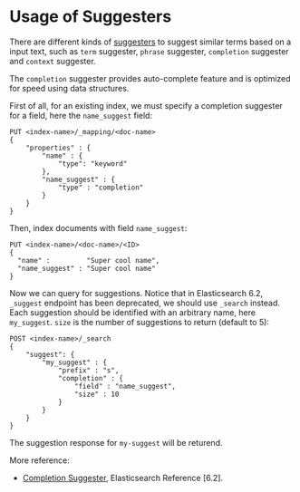 # Usage of Suggesters

There are different kinds of [suggesters](https://www.elastic.co/guide/en/elasticsearch/reference/current/search-suggesters.html) to suggest similar terms based on a input text, such as `term` suggester, `phrase` suggester, `completion` suggester and `context` suggester.

The `completion` suggester provides auto-complete feature and is optimized for speed using data structures.

First of all, for an existing index, we must specify a completion suggester for a field, here the `name_suggest` field:

```console
PUT <index-name>/_mapping/<doc-name>
{
    "properties" : {
        "name" : {
            "type": "keyword"
        },
        "name_suggest" : {
            "type" : "completion"
        }
    }
}
```

Then, index documents with field `name_suggest`:

```console
PUT <index-name>/<doc-name>/<ID>
{
  "name" :         "Super cool name",
  "name_suggest" : "Super cool name"
}
```

Now we can query for suggestions. Notice that in Elasticsearch 6.2, `_suggest` endpoint has been deprecated, we should use `_search` instead. Each suggestion should be identified with an arbitrary name, here `my_suggest`. `size` is the number of suggestions to return (default to 5):

```console
POST <index-name>/_search
{
    "suggest": {
        "my_suggest" : {
            "prefix" : "s",
            "completion" : {
                "field" : "name_suggest",
                "size" : 10
            }
        }
    }
}
```

The suggestion response for `my-suggest` will be returend.

More reference:
* [Completion Suggester](https://www.elastic.co/guide/en/elasticsearch/reference/current/search-suggesters-completion.html), Elasticsearch Reference [6.2].
